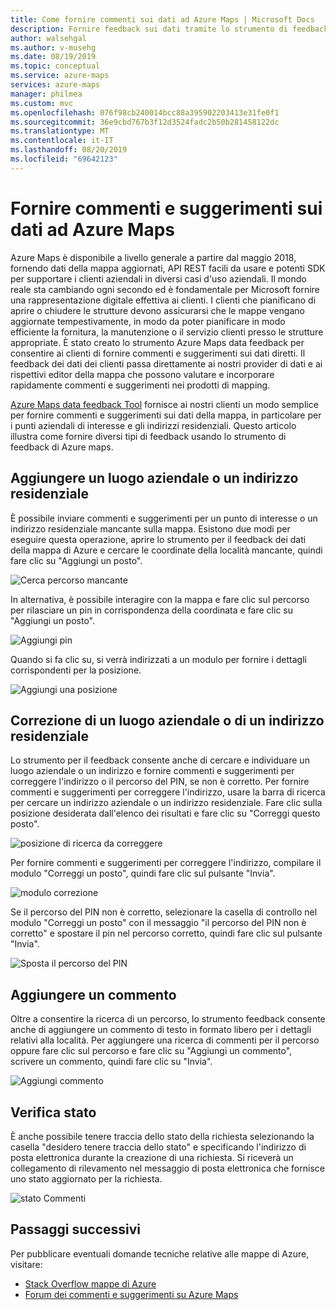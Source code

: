 ```yaml
---
title: Come fornire commenti sui dati ad Azure Maps | Microsoft Docs
description: Fornire feedback sui dati tramite lo strumento di feedback di Azure maps.
author: walsehgal
ms.author: v-musehg
ms.date: 08/19/2019
ms.topic: conceptual
ms.service: azure-maps
services: azure-maps
manager: philmea
ms.custom: mvc
ms.openlocfilehash: 076f98cb240014bcc88a395902203413e31fe0f1
ms.sourcegitcommit: 36e9cbd767b3f12d3524fadc2b50b281458122dc
ms.translationtype: MT
ms.contentlocale: it-IT
ms.lasthandoff: 08/20/2019
ms.locfileid: "69642123"
---
```

# <a name="provide-data-feedback-to-azure-maps"></a>Fornire commenti e suggerimenti sui dati ad Azure Maps

Azure Maps è disponibile a livello generale a partire dal maggio 2018, fornendo dati della mappa aggiornati, API REST facili da usare e potenti SDK per supportare i clienti aziendali in diversi casi d'uso aziendali. Il mondo reale sta cambiando ogni secondo ed è fondamentale per Microsoft fornire una rappresentazione digitale effettiva ai clienti. I clienti che pianificano di aprire o chiudere le strutture devono assicurarsi che le mappe vengano aggiornate tempestivamente, in modo da poter pianificare in modo efficiente la fornitura, la manutenzione o il servizio clienti presso le strutture appropriate. È stato creato lo strumento Azure Maps data feedback per consentire ai clienti di fornire commenti e suggerimenti sui dati diretti. Il feedback dei dati dei clienti passa direttamente ai nostri provider di dati e ai rispettivi editor della mappa che possono valutare e incorporare rapidamente commenti e suggerimenti nei prodotti di mapping.  

[Azure Maps data feedback Tool](https://feedback.azuremaps.com) fornisce ai nostri clienti un modo semplice per fornire commenti e suggerimenti sui dati della mappa, in particolare per i punti aziendali di interesse e gli indirizzi residenziali. Questo articolo illustra come fornire diversi tipi di feedback usando lo strumento di feedback di Azure maps.

## <a name="add-a-business-place-or-a-residential-address"></a>Aggiungere un luogo aziendale o un indirizzo residenziale 

È possibile inviare commenti e suggerimenti per un punto di interesse o un indirizzo residenziale mancante sulla mappa. Esistono due modi per eseguire questa operazione, aprire lo strumento per il feedback dei dati della mappa di Azure e cercare le coordinate della località mancante, quindi fare clic su "Aggiungi un posto".

  ![Cerca percorso mancante](./media/how-to-use-feedback-tool/search-poi.png)

In alternativa, è possibile interagire con la mappa e fare clic sul percorso per rilasciare un pin in corrispondenza della coordinata e fare clic su "Aggiungi un posto". 

  ![Aggiungi pin](./media/how-to-use-feedback-tool/add-poi.png)

Quando si fa clic su, si verrà indirizzati a un modulo per fornire i dettagli corrispondenti per la posizione.

  ![Aggiungi una posizione](./media/how-to-use-feedback-tool/add-a-place.png)

## <a name="fix-a-business-place-or-a-residential-address"></a>Correzione di un luogo aziendale o di un indirizzo residenziale 

Lo strumento per il feedback consente anche di cercare e individuare un luogo aziendale o un indirizzo e fornire commenti e suggerimenti per correggere l'indirizzo o il percorso del PIN, se non è corretto. Per fornire commenti e suggerimenti per correggere l'indirizzo, usare la barra di ricerca per cercare un indirizzo aziendale o un indirizzo residenziale. Fare clic sulla posizione desiderata dall'elenco dei risultati e fare clic su "Correggi questo posto".

  ![posizione di ricerca da correggere](./media/how-to-use-feedback-tool/fix-place.png)

Per fornire commenti e suggerimenti per correggere l'indirizzo, compilare il modulo "Correggi un posto", quindi fare clic sul pulsante "Invia".

  ![modulo correzione](./media/how-to-use-feedback-tool/fix-form.png)

Se il percorso del PIN non è corretto, selezionare la casella di controllo nel modulo "Correggi un posto" con il messaggio "il percorso del PIN non è corretto" e spostare il pin nel percorso corretto, quindi fare clic sul pulsante "Invia".

  ![Sposta il percorso del PIN](./media/how-to-use-feedback-tool/move-pin.png)

## <a name="add-a-comment"></a>Aggiungere un commento 

Oltre a consentire la ricerca di un percorso, lo strumento feedback consente anche di aggiungere un commento di testo in formato libero per i dettagli relativi alla località. Per aggiungere una ricerca di commenti per il percorso oppure fare clic sul percorso e fare clic su "Aggiungi un commento", scrivere un commento, quindi fare clic su "Invia". 

  ![Aggiungi commento](./media/how-to-use-feedback-tool/add-comment.png)

## <a name="track-status"></a>Verifica stato 

È anche possibile tenere traccia dello stato della richiesta selezionando la casella "desidero tenere traccia dello stato" e specificando l'indirizzo di posta elettronica durante la creazione di una richiesta. Si riceverà un collegamento di rilevamento nel messaggio di posta elettronica che fornisce uno stato aggiornato per la richiesta. 

  ![stato Commenti](./media/how-to-use-feedback-tool/feedback-status.png)


## <a name="next-steps"></a>Passaggi successivi

Per pubblicare eventuali domande tecniche relative alle mappe di Azure, visitare:

* [Stack Overflow mappe di Azure](https://stackoverflow.com/questions/tagged/azure-maps)
* [Forum dei commenti e suggerimenti su Azure Maps](https://feedback.azure.com/forums/909172-azure-maps)